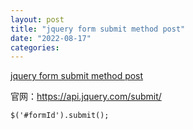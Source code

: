 ```yaml
---
layout: post
title: "jquery form submit method post"
date: "2022-08-17"
categories: 
---
```

<p><a href="https://stackoverflow.com/questions/1200266/submit-a-form-using-jquery">jquery form submit method post</a></p>

<p>官网：<a href="https://api.jquery.com/submit/">https://api.jquery.com/submit/</a></p>

<pre class="lang-js s-code-block">
<code class="hljs language-javascript">$(<span class="hljs-string">&#39;#formId&#39;</span>).<span class="hljs-title function_">submit</span>();</code></pre>

